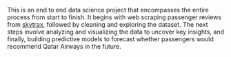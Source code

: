 
This is an end to end data science project that encompasses the entire process from start to finish. It begins with web scraping passenger reviews from [skytrax](https://www.airlinequality.com/review-pages/a-z-airline-reviews/), followed by cleaning and exploring the dataset. The next steps involve analyzing and visualizing the data to uncover key insights, and finally, building predictive models to forecast whether passengers would recommend Qatar Airways in the future.
